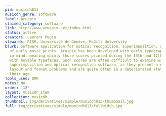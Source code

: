 ```yaml
---
pid: musicdh013
musicdh_genre: software
label: Aruspix
claimed_category: software
link: http://www.aruspix.net/index.html
status: active
creators: Laurent Pugin
stewards: RISM, Université de Genève, McGill University
blurb: Software application for optical recognition, superimposition, and collation
  of early music prints. Aruspix has been developed with early typographic music prints
  in mind, meaning mainly those scores printed during the 16th and 17th centuries
  with movable typefaces. Such scores are often difficult to examine with existing
  superimposition and optical recognition software, as they present a number of specific
  layout and format problems and are quite often in a deteriorated state because of
  their age.
tools_used: OMR
notes: NA
order: '12'
layout: musicdh_item
collection: musicdh
thumbnail: img/derivatives/simple/musicdh013/thumbnail.jpg
full: img/derivatives/simple/musicdh013/fullwidth.jpg
---
```

